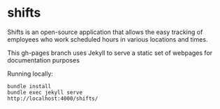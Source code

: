 shifts
======

Shifts is an open-source application that allows the easy tracking of employees who work scheduled hours in various locations and times.

This gh-pages branch uses Jekyll to serve a static set of webpages for documentation purposes

Running locally:
```
bundle install
bundle exec jekyll serve
http://localhost:4000/shifts/
```
